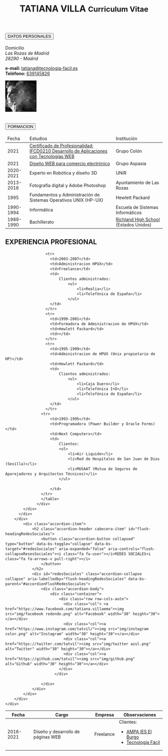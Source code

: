 <!DOCTYPE html>
<html lang="es">
<head>
    <meta charset="UTF-8">
    <meta http-equiv="X-UA-Compatible" content="IE=edge">
    <meta name="description" content="curriculum de Tatiana Villa Ema con HTML5, CSS3 y javascript">
    <meta name="viewport" content="width=device-width, initial-scale=1">
    <title>Curriculum Vitae - Tatiana Villa</title>
</head>
<body>
    <header>
        <div id="nombre">
            <h1 class='text-center'>TATIANA VILLA <small>Curriculum Vitae</small></h1>
        </div>
    </header>
    <div id='contenedor' class="container"> 
    <div class="accordion accordion-flush" id="accordionFlushExample">
        <div class="accordion-item">
          <h2 class="accordion-header cabecera-item" id="flush-headingOne">
            <button class="accordion-button collapsed" type="button" data-bs-toggle="collapse" data-bs-target="#datosPersonales" aria-expanded="false" aria-controls="flush-collapseOne"><i class="fa fa-user"></i>DATOS PERSONALES<i class="fa fa-arrows-v pull-right"></i>
            </button>
          </h2>
          <div id="datosPersonales" class="accordion-collapse collapse" aria-labelledby="flush-headingOne" data-bs-parent="#accordionFlushExample">
            <div class="accordion-body">
                <div class="row">
                    <div class="celda col-md-5">
                        <dt>Domicilio </dt>
                        <address>
                            Las Rozas de Madrid<br>
                            28290 - Madrid<br>
                        </address>
                    </div>
                    <div class="celda col-md-5">
                        <dl class="dl-horizontal">
                                <strong>e-mail: </strong><a href="mailto:tatiana@tecnologia-facil.es">tatiana@tecnologia-facil.es</a><br>
                                <strong>Teléfono: </strong>
                                <a href="tel:639145826">639145826</a><br> 
                        </dl>
                    </div>
                    <div class="celda foto col-md-2">
                        <img class='thumbnail rounded' src='img/tatiana-villa.jpg'width="100px" alt='foto de Tatiana Villa'>
                    </div>
                </div>
          </div>
        </div>
        <div class="accordion-item">
          <h2 class="accordion-header" id="flush-headingTwo">
            <button class="accordion-button collapsed" type="button" data-bs-toggle="collapse" data-bs-target="#flush-collapseTwo" aria-expanded="false" aria-controls="flush-collapseTwo">
              FORMACION
            </button>
          </h2>
          <div id="flush-collapseTwo" class="accordion-collapse collapse" aria-labelledby="flush-headingTwo" data-bs-parent="#accordionFlushExample">
            <div class="accordion-body">
                <div class="table-responsive">
                    <table class="table">
                    <thead>
                      <tr>
                          <td>Fecha</td>
                          <td>Estudios</td>
                          <td>Institución</td>
                      </tr>
                      </thead>
                      <tr>
                        <td>2021</td>
                        <td><a href="https://sede.sepe.gob.es/especialidadesformativas/RXBuscadorEFRED/DetalleEspecialidadFormativa.do?metodo=verDetalle&codEspecialidad=IFCD0210&volver=true&idBusquedaFormacion=&volverUrl=">Certificado de Profesionalidad: IFCD0210 Desarrollo de Aplicaciones con Tecnologías WEB</a></td>
                        <td>Grupo Colón</td>
                    </tr>
                    <tr>
                        <td>2021</td>
                        <td><a href="https://www.comunidad.madrid/info/servicios/empleo/cursos/20-2387">Diseño WEB para comercio electrónico</a></td>
                        <td>Grupo Aspasia</td>
                    </tr>
                    <tr>
                        <td>2020-2021</td>
                        <td>Experto en Robótica y diseño 3D</td>
                        <td>UNIR</td>
                    </tr>
                    <tr>
                        <td>2013-2016</td>
                        <td>Fotografia digital y Adobe Photoshop</td>
                        <td>Ayuntamiento de Las Rozas</td>
                    </tr>
                    <tr>
                        <td>1995</td>
                        <td>Fundamentos y Administración de Sistemas Operativos UNIX (HP-UX)</td>
                        <td>Hewlett Packard</td>
                    </tr>
                    <tr>
                          <td>1990-1994</td>
                          <td>Informática</td>
                          <td>Escuela de Sistemas Informáticos</td>
                      </tr>  
                      <tr>
                        <td>1989-1990</td>
                        <td>Bachillerato</td>
                        <td><a href="https://richland.rsd.edu/">Richland High School</a> (Estados Unidos)</td>
                    </tr>                 
                    </table>
                  </div>
            </div>
          </div>
        </div>
        <div class="accordion-item">
          <h2 class="accordion-header" id="flush-headingThree">  EXPERIENCIA PROFESIONAL  </h2>
          <div>
            <div class="accordion-body">
                <div class="table-responsive">
                    <table class="table">
                    <thead>
                      <tr>
                          <th>Fecha</th>
                          <th>Cargo</th>
                          <th>Empresa</th>
                          <th>Observaciones</th>
                      </tr>
                      </thead>
                      <tr>
                        <td>2016-2021</td>
                        <td>Diseño y desarrollo de páginas WEB</td>
                        <td>Freelance</td>
                        <td>
                            Clientes: 
                                <ul>
                                    <li><a href="http://www.ampaieselburgo.com">AMPA IES El Burgo</a></li>
                                    <li><a href="http://www.tecnologia-facil.es">Tecnología Fácil</a></li>
                                </ul>
                        </td>
                      </tr>

                      <tr>
                        <td>2003-2007</td>
                        <td>Administracion HPUX</td>
                        <td>Freelance</td>
                        <td>
                            Clientes administrados: 
                                <ul>
                                    <li>Realia</li>
                                    <li>Telefónica de España</li>
                                </ul>
                        </td>
                      </tr>
                      <tr>
                        <td>1999-2001</td>
                        <td>Formadora de Administracion de HPUX</td>
                        <td>Hewlett Packard</td>
                        <td></td>
                      </tr>
                      <tr>
                        <td>1995-1999</td>
                        <td>Administracion de HPUX (Unix propietario de HP)</td>
                        <td>Hewlett Packard</td>
                        <td>
                            Clientes administrados: 
                                <ul>
                                    <li>Caja Duero</li>
                                    <li>Telefónica I+D</li>
                                    <li>Telefónica de España</li>
                                </ul>
                        </td>
                      </tr>
                    <tr>
                        <td>1993-1995</td>
                        <td>Programadora (Power Builder y Oracle Forms)</td>
                        <td>Next Computers</td>
                        <td>
                            Clientes:
                            <ul>
                                <li>Air Liquide</li>
                                <li>Red de Hospitales de San Juan de Dios (Sevilla)</li>
                                <li>MUSAAT (Mutua de Seguros de Aparejadores y Arquitectos Técnicos)</li>
                            </ul>

                        </td>
                    </tr>               
                    </table>
                  </div>
            </div>
          </div>
        </div>
            <div class="accordion-item">
                <h2 class="accordion-header cabecera-item" id="flush-headingRedesSociales">
                    <button class="accordion-button collapsed" type="button" data-bs-toggle="collapse" data-bs-target="#redesSociales" aria-expanded="false" aria-controls="flush-collapseResesSociales"><i class="fa fa-user"></i>REDES SOCIALES<i class="fa fa-arrows-v pull-right"></i>
                    </button>
                </h2>
                <div id="redesSociales" class="accordion-collapse collapse" aria-labelledby="flush-headingRedesSociales" data-bs-parent="#accordionFlushRedesSociales">
                    <div class="accordion-body">
                        <div class="container">
                            <div class="row row-cols-auto">
                              <div class="col"> <a href="https://www.facebook.com/tatiana.villaema"><img src="img/facebook redondo.png" alt="Facebook" width="30" height="30"></a></div>
                              <div class="col"><a href="https://www.instagram.com/tatvil/"><img src="img/instagram color.png" alt="Instagram" width="30" height="30"></a></div>
                              <div class="col"><a href="https://twitter.com/tatvil"><img src="img/twitter azul.png" alt="Twitter" width="30" height="30"></a></div>
                              <div class="col"><a href="https://github.com/tatvil"><img src="img/github.png" alt="Github" width="30" height="30"></a></div>
                            </div>
                          </div>

                    </div>
                </div>
            </div>
        </div>
    </div>
</div>
</body>
</html>
